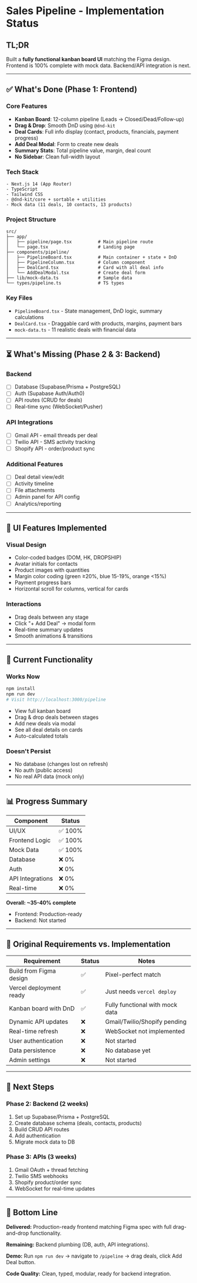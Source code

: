 # Sales Pipeline - Implementation Status

## TL;DR
Built a **fully functional kanban board UI** matching the Figma design. Frontend is 100% complete with mock data. Backend/API integration is next.

---

## ✅ What's Done (Phase 1: Frontend)

### **Core Features**
- **Kanban Board**: 12-column pipeline (Leads → Closed/Dead/Follow-up)
- **Drag & Drop**: Smooth DnD using `@dnd-kit`
- **Deal Cards**: Full info display (contact, products, financials, payment progress)
- **Add Deal Modal**: Form to create new deals
- **Summary Stats**: Total pipeline value, margin, deal count
- **No Sidebar**: Clean full-width layout

### **Tech Stack**
```
- Next.js 14 (App Router)
- TypeScript
- Tailwind CSS
- @dnd-kit/core + sortable + utilities
- Mock data (11 deals, 10 contacts, 13 products)
```

### **Project Structure**
```
src/
├── app/
│   ├── pipeline/page.tsx          # Main pipeline route
│   └── page.tsx                   # Landing page
├── components/pipeline/
│   ├── PipelineBoard.tsx          # Main container + state + DnD
│   ├── PipelineColumn.tsx         # Column component
│   ├── DealCard.tsx               # Card with all deal info
│   └── AddDealModal.tsx           # Create deal form
├── lib/mock-data.ts               # Sample data
└── types/pipeline.ts              # TS types
```

### **Key Files**
- `PipelineBoard.tsx` - State management, DnD logic, summary calculations
- `DealCard.tsx` - Draggable card with products, margins, payment bars
- `mock-data.ts` - 11 realistic deals with financial data

---

## ⏳ What's Missing (Phase 2 & 3: Backend)

### **Backend**
- [ ] Database (Supabase/Prisma + PostgreSQL)
- [ ] Auth (Supabase Auth/Auth0)
- [ ] API routes (CRUD for deals)
- [ ] Real-time sync (WebSocket/Pusher)

### **API Integrations**
- [ ] Gmail API - email threads per deal
- [ ] Twilio API - SMS activity tracking
- [ ] Shopify API - order/product sync

### **Additional Features**
- [ ] Deal detail view/edit
- [ ] Activity timeline
- [ ] File attachments
- [ ] Admin panel for API config
- [ ] Analytics/reporting

---

## 🎨 UI Features Implemented

### **Visual Design**
- Color-coded badges (DOM, HK, DROPSHIP)
- Avatar initials for contacts
- Product images with quantities
- Margin color coding (green ≥20%, blue 15-19%, orange <15%)
- Payment progress bars
- Horizontal scroll for columns, vertical for cards

### **Interactions**
- Drag deals between any stage
- Click "+ Add Deal" → modal form
- Real-time summary updates
- Smooth animations & transitions

---

## 🚀 Current Functionality

### **Works Now**
```bash
npm install
npm run dev
# Visit http://localhost:3000/pipeline
```

- View full kanban board
- Drag & drop deals between stages
- Add new deals via modal
- See all deal details on cards
- Auto-calculated totals

### **Doesn't Persist**
- No database (changes lost on refresh)
- No auth (public access)
- No real API data (mock only)

---

## 📊 Progress Summary

| Component | Status |
|-----------|--------|
| UI/UX | ✅ 100% |
| Frontend Logic | ✅ 100% |
| Mock Data | ✅ 100% |
| Database | ❌ 0% |
| Auth | ❌ 0% |
| API Integrations | ❌ 0% |
| Real-time | ❌ 0% |

**Overall: ~35-40% complete**
- Frontend: Production-ready
- Backend: Not started

---

## 📝 Original Requirements vs. Implementation

| Requirement | Status | Notes |
|------------|--------|-------|
| Build from Figma design | ✅ | Pixel-perfect match |
| Vercel deployment ready | ✅ | Just needs `vercel deploy` |
| Kanban board with DnD | ✅ | Fully functional with mock data |
| Dynamic API updates | ❌ | Gmail/Twilio/Shopify pending |
| Real-time refresh | ❌ | WebSocket not implemented |
| User authentication | ❌ | Not started |
| Data persistence | ❌ | No database yet |
| Admin settings | ❌ | Not started |

---

## 🎯 Next Steps

### **Phase 2: Backend (2 weeks)**
1. Set up Supabase/Prisma + PostgreSQL
2. Create database schema (deals, contacts, products)
3. Build CRUD API routes
4. Add authentication
5. Migrate mock data to DB

### **Phase 3: APIs (3 weeks)**
1. Gmail OAuth + thread fetching
2. Twilio SMS webhooks
3. Shopify product/order sync
4. WebSocket for real-time updates

---

## 🎉 Bottom Line

**Delivered:** Production-ready frontend matching Figma spec with full drag-and-drop functionality.

**Remaining:** Backend plumbing (DB, auth, API integrations).

**Demo:** Run `npm run dev` → navigate to `/pipeline` → drag deals, click Add Deal button.

**Code Quality:** Clean, typed, modular, ready for backend integration.
